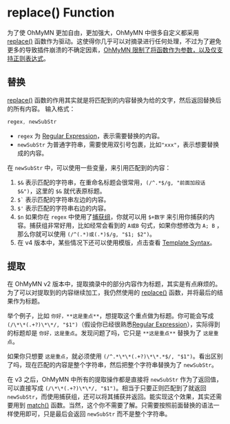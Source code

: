 # replace() Function

为了使 OhMyMN 更加自由，更加强大，OhMyMN 中很多自定义都采用 [replace()](https://developer.mozilla.org/zh-CN/docs/Web/JavaScript/Reference/Global_Objects/String/replace) 函数作为驱动。这使得你几乎可以对摘录进行任何处理，不过为了避免更多的导致插件崩溃的不确定因素，<u>OhMyMN 限制了将函数作为参数，以及仅支持正则表达式</u>。

## 替换

[replace()](https://developer.mozilla.org/zh-CN/docs/Web/JavaScript/Reference/Global_Objects/String/replace) 函数的作用其实就是将匹配到的内容替换为给的文字，然后返回替换后的所有内容。 输入格式：

```js
regex, newSubStr
```

- `regex` 为 [Regular Expression](regex)，表示需要替换的内容。
- `newSubStr` 为普通字符串，需要使用双引号包裹，比如`"xxx"`，表示想要替换成的内容。

在 `newSubStr` 中，可以使用一些变量，来引用匹配到的内容：

1. `$&` 表示匹配的字符串，在重命名标题会很常用，`(/^.*$/g, "前面加段话 $&")`，这里的 `$&` 就代表原标题。
2. `` $` `` 表示匹配的字符串左边的内容。
3. `$'` 表示匹配的字符串右边的内容。
4. `$n` 如果你在 `regex` 中使用了[捕获组](regex#分组)，你就可以用 `$+数字` 来引用你捕获的内容。捕获组非常好用，比如经常会看到的 `A或B` 句式，如果你想修改为 `A; B` ，那么你就可以使用 `(/^(.*)或(.*)$/g, "$1; $2")`。
5. 在 v4 版本中，某些情况下还可以使用模版，点击查看 [Template Syntax](mustache.md)。

## 提取

在 OhMyMN v2 版本中，提取摘录中的部分内容作为标题，其实是有点麻烦的。为了可以对提取到的内容继续加工，我仍然使用的 [replace()](https://developer.mozilla.org/zh-CN/docs/Web/JavaScript/Reference/Global_Objects/String/replace) 函数，并将最后的结果作为标题。

举个例子，比如 `你好，**这是重点**`，想提取这个重点做为标题。你可能会写成 `(/\*\*(.+?)\*\*/, "$1")`（假设你已经很熟悉[Regular Expression](regex)），实际得到的标题却是 `你好，这是重点`。发现问题了吗，它只是 `**这是重点**` 替换为了 `这是重点`。

如果你只想要 `这是重点`，就必须使用 `(/^.*\*\*(.+?)\*\*.*$/, "$1")`。看出区别了吗，现在匹配的内容是整个字符串，然后把整个字符串替换为了 `newSubStr`。

在 v3 之后，OhMyMN 中所有的提取操作都是直接将 `newSubStr` 作为了返回值，可以直接写成 `(/\*\*(.+?)\*\*/, "$1")`。相当于只要正则匹配到了就返回 `newSubStr`，而使用捕获组，还可以将其捕获并返回。能实现这个效果，其实还需要用到 [match()](https://developer.mozilla.org/zh-CN/docs/Web/JavaScript/Reference/Global_Objects/String/match) 函数。当然，这个你不需要了解。只需要按照前面替换的语法一样使用即可，只是最后会返回 `newSubStr` 而不是整个字符串。
